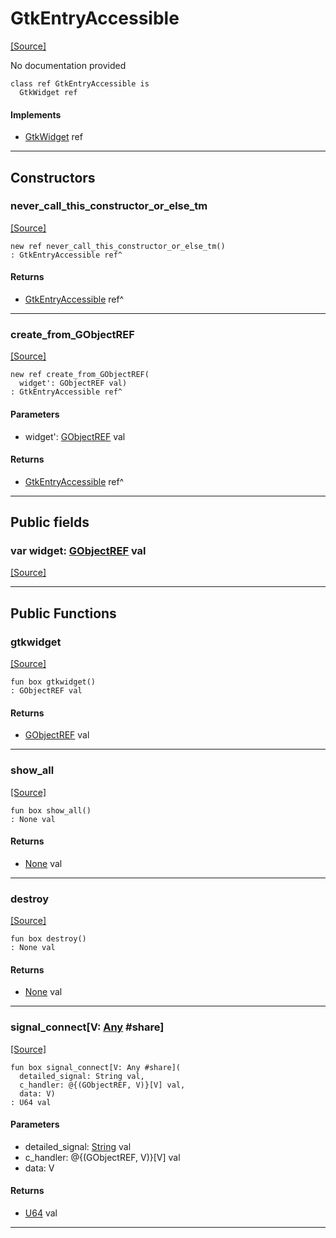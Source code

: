 # GtkEntryAccessible
<span class="source-link">[[Source]](src/gtk3/GtkEntryAccessible.md#L6)</span>

No documentation provided


```pony
class ref GtkEntryAccessible is
  GtkWidget ref
```

#### Implements

* [GtkWidget](gtk3-GtkWidget.md) ref

---

## Constructors

### never_call_this_constructor_or_else_tm
<span class="source-link">[[Source]](src/gtk3/GtkEntryAccessible.md#L13)</span>


```pony
new ref never_call_this_constructor_or_else_tm()
: GtkEntryAccessible ref^
```

#### Returns

* [GtkEntryAccessible](gtk3-GtkEntryAccessible.md) ref^

---

### create_from_GObjectREF
<span class="source-link">[[Source]](src/gtk3/GtkEntryAccessible.md#L16)</span>


```pony
new ref create_from_GObjectREF(
  widget': GObjectREF val)
: GtkEntryAccessible ref^
```
#### Parameters

*   widget': [GObjectREF](gtk3-..-gobject-GObjectREF.md) val

#### Returns

* [GtkEntryAccessible](gtk3-GtkEntryAccessible.md) ref^

---

## Public fields

### var widget: [GObjectREF](gtk3-..-gobject-GObjectREF.md) val
<span class="source-link">[[Source]](src/gtk3/GtkEntryAccessible.md#L10)</span>



---

## Public Functions

### gtkwidget
<span class="source-link">[[Source]](src/gtk3/GtkEntryAccessible.md#L12)</span>


```pony
fun box gtkwidget()
: GObjectREF val
```

#### Returns

* [GObjectREF](gtk3-..-gobject-GObjectREF.md) val

---

### show_all
<span class="source-link">[[Source]](src/gtk3/GtkWidget.md#L4)</span>


```pony
fun box show_all()
: None val
```

#### Returns

* [None](builtin-None.md) val

---

### destroy
<span class="source-link">[[Source]](src/gtk3/GtkWidget.md#L7)</span>


```pony
fun box destroy()
: None val
```

#### Returns

* [None](builtin-None.md) val

---

### signal_connect\[V: [Any](builtin-Any.md) #share\]
<span class="source-link">[[Source]](src/gtk3/GtkWidget.md#L10)</span>


```pony
fun box signal_connect[V: Any #share](
  detailed_signal: String val,
  c_handler: @{(GObjectREF, V)}[V] val,
  data: V)
: U64 val
```
#### Parameters

*   detailed_signal: [String](builtin-String.md) val
*   c_handler: @{(GObjectREF, V)}[V] val
*   data: V

#### Returns

* [U64](builtin-U64.md) val

---

